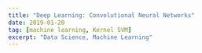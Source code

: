 ```yaml
---
title: "Deep Learning: Convolutional Neural Networks"
date: 2019-01-20
tag: [machine learning, Kernel SVM]
excerpt: "Data Science, Machine Learning"
---
```

